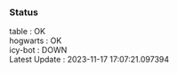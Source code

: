 ### Status


table : OK  
hogwarts : OK  
icy-bot : DOWN  
Latest Update : 2023-11-17 17:07:21.097394

